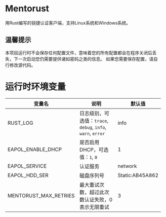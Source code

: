 # Mentorust

用Rust编写的锐捷认证客户端，支持Linux系统和Windows系统。

## 温馨提示

本项目运行时不会保存任何配置文件，意味着您的所有配置都会在程序关闭后丢失，下一次启动您仍需要提供诸如密码之类的信息。
如果您需要保存配置，请自行修改源代码。

# 运行时环境变量

| 变量名                   | 说明                                                 | 默认值             |
|-----------------------|----------------------------------------------------|-----------------|
| RUST_LOG              | 日志级别，可选值：`trace`, `debug`, `info`, `warn`, `error` | info            |
| EAPOL_ENABLE_DHCP     | 是否启用DHCP，可选值：`1`, `0`                              | 1               |
| EAPOL_SERVICE         | 认证服务                                               | network         |
| EAPOL_HDD_SER         | 磁盘序列号                                              | Static:AB45A862 |
| MENTORUST_MAX_RETRIES | 最大重试次数，超过此次数认证失败，0表示无限重试                           | 3               |

